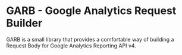 # GARB - Google Analytics Request Builder

GARB is a small library that provides a comfortable way of building a Request
Body for Google Analytics Reporting API v4.

